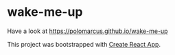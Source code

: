 # wake-me-up
Have a look at https://polomarcus.github.io/wake-me-up

This project was bootstrapped with [Create React App](https://github.com/facebookincubator/create-react-app).
